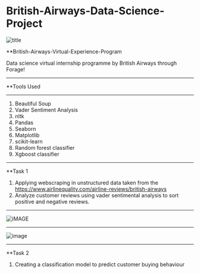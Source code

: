 # British-Airways-Data-Science-Project
![title](https://github.com/user-attachments/assets/c4a3512a-6877-4bb0-9bf4-25be1f34ceea)


**British-Airways-Virtual-Experience-Program

Data science virtual internship programme by British Airways through Forage!
******

**Tools Used

******
1. Beautiful Soup
2. Vader Sentiment Analysis
3. nltk
4. Pandas
5. Seaborn
6. Matplotlib
7. scikit-learn
8. Random forest classifier
9. Xgboost classifier

******
**Task 1

1. Applying webscraping in unstructured data taken from the https://www.airlinequality.com/airline-reviews/british-airways
2. Analyze customer reviews using vader sentimental analysis to sort positive and negative reviews.


******
![iMAGE](https://github.com/user-attachments/assets/f05a70e8-b1a5-463f-8476-29b243ef6a62)

******

![image](https://github.com/user-attachments/assets/f227c5ab-39b1-43cf-96da-1a2f23d088ab)



******
**Task 2
1. Creating a classification model to predict customer buying behaviour
